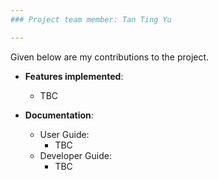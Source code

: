 ```yaml
---
### Project team member: Tan Ting Yu

---
```

Given below are my contributions to the project.

* **Features implemented**:
  * TBC

* **Documentation**:
  * User Guide:
    * TBC
  * Developer Guide:
    * TBC
